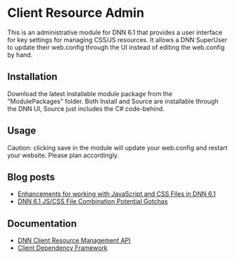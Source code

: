 ﻿Client Resource Admin
=====================

This is an administrative module for DNN 6.1 that provides a user interface for key settings for managing CSS/JS resources. It allows a DNN SuperUser to update their web.config through the UI instead of editing the web.config by hand.

Installation
------------
Download the latest installable module package from the "ModulePackages" folder. Both Install and Source are installable through the DNN UI, Source just includes the C# code-behind.

Usage
-----
Caution: clicking save in the module will update your web.config and restart your website. Please plan accordingly.

Blog posts
----------
* [Enhancements for working with JavaScript and CSS Files in DNN 6.1][crm]
* [DNN 6.1 JS/CSS File Combination Potential Gotchas][crmpg]

Documentation
-------------
* [DNN Client Resource Management API][dnncrmwiki]
* [Client Dependency Framework][cdfwiki]

[crm]: http://www.dotnetnuke.com/Resources/Blogs/EntryId/3191/Enhancements-for-working-with-JavaScript-and-CSS-files-in-DNN-6-1.aspx
[crmpg]: http://www.dotnetnuke.com/Resources/Blogs/EntryId/3207/DNN-6-1-JS-CSS-File-Combination-Potential-Gotchas.aspx
[dnncrmwiki]: http://www.dotnetnuke.com/Resources/Wiki/Page/Client-Resource-Management-API.aspx
[cdfwiki]: http://clientdependency.codeplex.com/documentation